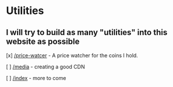 # Utilities
## I will try to build as many "utilities" into this website as possible

[x] [/price-watcer](https://5am.info/price-watcher) - A price watcher for the coins I hold.

[ ] [/media](https://5am.info/media) - creating a good CDN 

[ ] [/index](https://5am.info) - more to come
